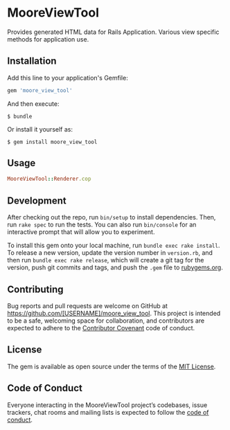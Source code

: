 # MooreViewTool

Provides generated HTML data for Rails Application. Various view specific methods for application use.

## Installation

Add this line to your application's Gemfile:

```ruby
gem 'moore_view_tool'
```

And then execute:

    $ bundle

Or install it yourself as:

    $ gem install moore_view_tool

## Usage

```ruby
MooreViewTool::Renderer.cop
```

## Development

After checking out the repo, run `bin/setup` to install dependencies. Then, run `rake spec` to run the tests. You can also run `bin/console` for an interactive prompt that will allow you to experiment.

To install this gem onto your local machine, run `bundle exec rake install`. To release a new version, update the version number in `version.rb`, and then run `bundle exec rake release`, which will create a git tag for the version, push git commits and tags, and push the `.gem` file to [rubygems.org](https://rubygems.org).

## Contributing

Bug reports and pull requests are welcome on GitHub at https://github.com/[USERNAME]/moore_view_tool. This project is intended to be a safe, welcoming space for collaboration, and contributors are expected to adhere to the [Contributor Covenant](http://contributor-covenant.org) code of conduct.

## License

The gem is available as open source under the terms of the [MIT License](https://opensource.org/licenses/MIT).

## Code of Conduct

Everyone interacting in the MooreViewTool project’s codebases, issue trackers, chat rooms and mailing lists is expected to follow the [code of conduct](https://github.com/[USERNAME]/moore_view_tool/blob/master/CODE_OF_CONDUCT.md).
